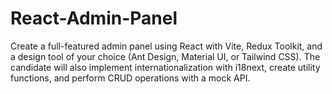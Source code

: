# React-Admin-Panel
Create a full-featured admin panel using React with Vite, Redux Toolkit, and a design tool of your choice (Ant Design, Material UI, or Tailwind CSS). The candidate will also implement internationalization with i18next, create utility functions, and perform CRUD operations with a mock API.
